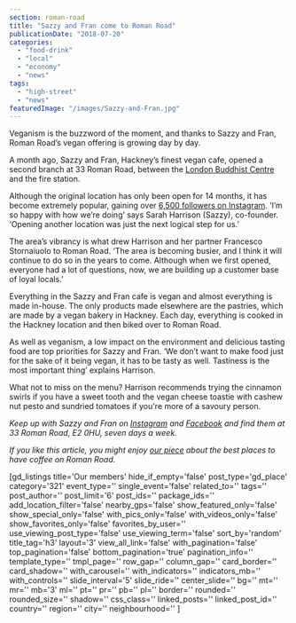 ```yaml
---
section: roman-road
title: "Sazzy and Fran come to Roman Road"
publicationDate: "2018-07-20"
categories: 
  - "food-drink"
  - "local"
  - "economy"
  - "news"
tags: 
  - "high-street"
  - "news"
featuredImage: "/images/Sazzy-and-Fran.jpg"
---
```


Veganism is the buzzword of the moment, and thanks to Sazzy and Fran, Roman Road’s vegan offering is growing day by day.

A month ago, Sazzy and Fran, Hackney’s finest vegan cafe, opened a second branch at 33 Roman Road, between the [London Buddhist Centre](https://romanroadlondon.com/london-buddhist-centre-east-london/) and the fire station.

Although the original location has only been open for 14 months, it has become extremely popular, gaining over [6,500 followers on Instagram](https://www.instagram.com/sazzyandfrancafe/). ‘I’m so happy with how we’re doing’ says Sarah Harrison (Sazzy), co-founder. ‘Opening another location was just the next logical step for us.’

The area’s vibrancy is what drew Harrison and her partner Francesco Stornaiuolo to Roman Road. ‘The area is becoming busier, and I think it will continue to do so in the years to come. Although when we first opened, everyone had a lot of questions, now, we are building up a customer base of loyal locals.’

Everything in the Sazzy and Fran cafe is vegan and almost everything is made in-house. The only products made elsewhere are the pastries, which are made by a vegan bakery in Hackney. Each day, everything is cooked in the Hackney location and then biked over to Roman Road.

As well as veganism, a low impact on the environment and delicious tasting food are top priorities for Sazzy and Fran. ‘We don’t want to make food just for the sake of it being vegan, it has to be tasty as well. Tastiness is the most important thing’ explains Harrison.

What not to miss on the menu? Harrison recommends trying the cinnamon swirls if you have a sweet tooth and the vegan cheese toastie with cashew nut pesto and sundried tomatoes if you're more of a savoury person.

_Keep up with Sazzy and Fran on [Instagram](https://www.instagram.com/sazzyandfrancaferomanroad/) and [Facebook](https://www.facebook.com/sazzyandfrancafe/) and find them at 33 Roman Road, E2 0HU, seven days a week._ 

_If you like this article, you might enjoy [our piece](https://romanroadlondon.com/best-coffee-places/) about the best places to have coffee on Roman Road._

\[gd\_listings title='Our members' hide\_if\_empty='false' post\_type='gd\_place' category='321' event\_type='' single\_event='false' related\_to='' tags='' post\_author='' post\_limit='6' post\_ids='' package\_ids='' add\_location\_filter='false' nearby\_gps='false' show\_featured\_only='false' show\_special\_only='false' with\_pics\_only='false' with\_videos\_only='false' show\_favorites\_only='false' favorites\_by\_user='' use\_viewing\_post\_type='false' use\_viewing\_term='false' sort\_by='random' title\_tag='h3' layout='3' view\_all\_link='false' with\_pagination='false' top\_pagination='false' bottom\_pagination='true' pagination\_info='' template\_type='' tmpl\_page='' row\_gap='' column\_gap='' card\_border='' card\_shadow='' with\_carousel='' with\_indicators='' indicators\_mb='' with\_controls='' slide\_interval='5' slide\_ride='' center\_slide='' bg='' mt='' mr='' mb='3' ml='' pt='' pr='' pb='' pl='' border='' rounded='' rounded\_size='' shadow='' css\_class='' linked\_posts='' linked\_post\_id='' country='' region='' city='' neighbourhood='' \]
